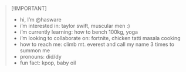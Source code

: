 >  [!IMPORTANT]
> -   hi, I’m @hasware
> -   i’m interested in: taylor swift, muscular men :)
> -   i’m currently learning: how to bench 100kg, yoga        
> -   i’m looking to collaborate on: fortnite, chicken tatti masala cooking
> -   how to reach me: climb mt. everest and call my name 3 times to summon me
> -   pronouns: did/dy
> -   fun fact: kpop, baby oil
